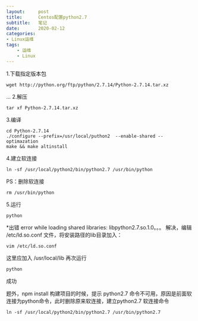 ```yaml
---
layout:     post
title:      Centos配置python2.7
subtitle:   笔记
date:       2020-02-12
categories:	
- Linux运维
tags:
    - 运维
    - Linux
---
```


1.下载指定版本包
```shell
wget http://python.org/ftp/python/2.7.14/Python-2.7.14.tar.xz
```
...<!--more-->
2.解压
```shell
tar xf Python-2.7.14.tar.xz
```
3.编译
```shell
cd Python-2.7.14
./configure --prefix=/usr/local/puthon2  --enable-shared --optimazation
make && make altinstall
```
4.建立软连接
```shell
ln -sf /usr/local/python2/bin/python2.7 /usr/bin/python
```
PS：删除软连接
```shell
rm /usr/bin/python
```
5.运行
```shell
python
```
*出错
error while loading shared libraries: libpython2.7.so.1.0。。。
解决，编辑 /etc/ld.so.conf 文件，将安装路径的lib目录加入：

```shell
vim /etc/ld.so.conf 
```
这里应加入 /usr/local/lib
再次运行

```shell
python
```
成功

题外，npm install 构建项目的时候，提示 python2.7 命令不可用，原因是前面软连接为python命令，此时删除原来软连接，建立python2.7 软连接命令
```shell
ln -sf /usr/local/python2/bin/python2.7 /usr/bin/python2.7
```

